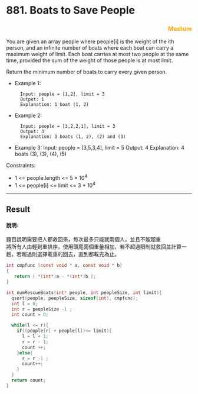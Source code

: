 # 881. Boats to Save People


### <div style="color:orange ;text-align: right">Medium</div>

You are given an array people where people[i] is the weight of the ith person, and an infinite number of boats where each boat can carry a maximum weight of limit. Each boat carries at most two people at the same time, provided the sum of the weight of those people is at most limit.

Return the minimum number of boats to carry every given person.



* Example 1:

        Input: people = [1,2], limit = 3
        Output: 1
        Explanation: 1 boat (1, 2)  
* Example 2:

        Input: people = [3,2,2,1], limit = 3
        Output: 3
        Explanation: 3 boats (1, 2), (2) and (3)

* Example 3:
        Input: people = [3,5,3,4], limit = 5
        Output: 4
        Explanation: 4 boats (3), (3), (4), (5)

Constraints:

* 1 <= people.length <= 5 * $10^4$
* 1 <= people[i] <= limit <= 3 * $10^4$




***
## Result
#### 說明:
題目說明需要把人都救回來，每次最多只能就兩個人，並且不能超重  
將所有人由輕到重排序，使用頭尾兩個重量相加，若不超過限制就救回並計算一趟，若超過則選擇載重的回去，直到都載完為止。


```c
int cmpfunc (const void * a, const void * b)
{
   return ( *(int*)a - *(int*)b );
}

int numRescueBoats(int* people, int peopleSize, int limit){
  qsort(people, peopleSize, sizeof(int), cmpfunc);
  int l = 0;
  int r = peopleSize -1 ;
  int count = 0;

  while(l <= r){
    if((people[r] + people[l])<= limit){
      l = l + 1;
      r = r - 1;
      count ++;
    }else{
      r = r -1 ;
      count++;
    }
  }
  return count;
}
```